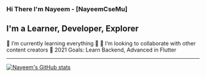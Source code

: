 ### Hi There I'm Nayeem - [NayeemCseMu]

## I'm a Learner, Developer, Explorer
🌱 I’m currently learning everything 🤣
👯 I’m looking to collaborate with other content creators
🥅 2021 Goals: Learn Backend, Advanced in Flutter

---
[![Nayeem's GitHub stats](https://github-readme-stats.vercel.app/api?username=NayeemCseMu)](https://github.com/NayeemCseMu/github-readme-stats)

